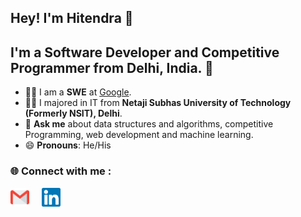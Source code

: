## Hey! I'm Hitendra 🙌
##  I'm a Software Developer and Competitive Programmer from Delhi, India.  👋
- 👨‍💻 I am a **SWE** at [Google](https://www.google.com/).
- 👨‍🎓 I majored in IT from **Netaji Subhas University of Technology (Formerly NSIT), Delhi**.
- 💬 **Ask me** about data structures and algorithms, competitive Programming, web development and machine learning.
- 😄 **Pronouns**: He/His
### 🌐 Connect with me : 
 <a href="mailto:hitendrasingh337@gmail.com"><img src="https://github.com/deut-erium/deut-erium/blob/master/assets/gmail.svg" width="30px" alt="mail"></a> &nbsp; &nbsp;
 <a href="https://www.linkedin.com/in/hitendrasingh19/" target="_blank"><img src="https://github.com/deut-erium/deut-erium/blob/master/assets/linkedin.svg" width="30px" alt="LinkedIn"></a> &nbsp; &nbsp;





<!--
Here are some ideas to get you started:

- 🔭 I’m currently working on ...
- 🌱 I’m currently learning ...
- 👯 I’m looking to collaborate on ...
- 🤔 I’m looking for help with ...
- 💬 Ask me about ...
- 📫 How to reach me: ...
- 😄 Pronouns: ...
- ⚡ Fun fact: ...
-->
